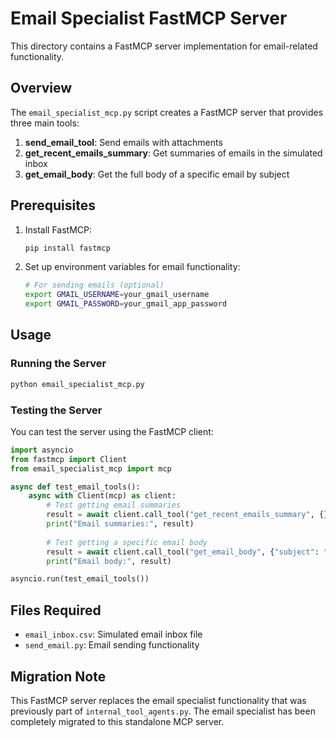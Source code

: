 # Email Specialist FastMCP Server

This directory contains a FastMCP server implementation for email-related functionality.

## Overview

The `email_specialist_mcp.py` script creates a FastMCP server that provides three main tools:

1. **send_email_tool**: Send emails with attachments
2. **get_recent_emails_summary**: Get summaries of emails in the simulated inbox
3. **get_email_body**: Get the full body of a specific email by subject

## Prerequisites

1. Install FastMCP:
   ```bash
   pip install fastmcp
   ```

2. Set up environment variables for email functionality:
   ```bash
   # For sending emails (optional)
   export GMAIL_USERNAME=your_gmail_username
   export GMAIL_PASSWORD=your_gmail_app_password
   ```

## Usage

### Running the Server

```bash
python email_specialist_mcp.py
```

### Testing the Server

You can test the server using the FastMCP client:

```python
import asyncio
from fastmcp import Client
from email_specialist_mcp import mcp

async def test_email_tools():
    async with Client(mcp) as client:
        # Test getting email summaries
        result = await client.call_tool("get_recent_emails_summary", {})
        print("Email summaries:", result)
        
        # Test getting a specific email body
        result = await client.call_tool("get_email_body", {"subject": "Meeting tomorrow"})
        print("Email body:", result)

asyncio.run(test_email_tools())
```

## Files Required

- `email_inbox.csv`: Simulated email inbox file
- `send_email.py`: Email sending functionality

## Migration Note

This FastMCP server replaces the email specialist functionality that was previously part of `internal_tool_agents.py`. The email specialist has been completely migrated to this standalone MCP server. 